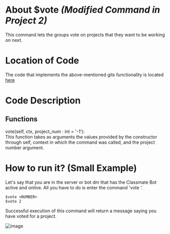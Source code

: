 # About $vote _(Modified Command in Project 2)_
This command lets the groups vote on projects that they want to be working on next.

# Location of Code
The code that implements the above-mentioned gits functionality is located [here](https://github.com/SE21-Team2/ClassMateBot/blob/main/cogs/voting.py)

# Code Description
## Functions
vote(self, ctx, project_num : int = '-1'): <br>
This function takes as arguments the values provided by the constructor through self, context in which the command was called, and the project number argument.

# How to run it? (Small Example)
Let's say that you are in the server or bot dm that has the Classmate Bot active and online. All you have to do is 
enter the command 'vote <number>'.
```
$vote <NUMBER>
$vote 2
```
Successful execution of this command will return a message saying you have voted for a project.

![image](https://user-images.githubusercontent.com/32313919/140250549-8de514c0-d411-41fe-976c-6b43c7bd1edf.png)
